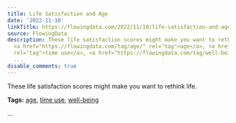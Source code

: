 ```yaml
---
title: Life Satisfaction and Age
date: '2022-11-10'
linkTitle: https://flowingdata.com/2022/11/10/life-satisfaction-and-age/
source: FlowingData
description: These life satisfaction scores might make you want to rethink life.<p><strong>Tags:</strong>
  <a href="https://flowingdata.com/tag/age/" rel="tag">age</a>, <a href="https://flowingdata.com/tag/time-use/"
  rel="tag">time use</a>, <a href="https://flowingdata.com/tag/well-being/" rel="tag">well-being</a></p>
  ...
disable_comments: true
---
```

These life satisfaction scores might make you want to rethink life.<p><strong>Tags:</strong> <a href="https://flowingdata.com/tag/age/" rel="tag">age</a>, <a href="https://flowingdata.com/tag/time-use/" rel="tag">time use</a>, <a href="https://flowingdata.com/tag/well-being/" rel="tag">well-being</a></p> ...